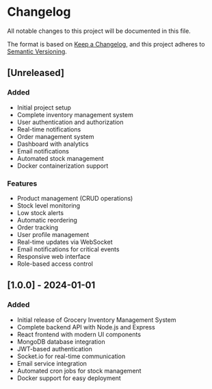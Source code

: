 # Changelog

All notable changes to this project will be documented in this file.

The format is based on [Keep a Changelog](https://keepachangelog.com/en/1.0.0/),
and this project adheres to [Semantic Versioning](https://semver.org/spec/v2.0.0.html).

## [Unreleased]

### Added
- Initial project setup
- Complete inventory management system
- User authentication and authorization
- Real-time notifications
- Order management system
- Dashboard with analytics
- Email notifications
- Automated stock management
- Docker containerization support

### Features
- Product management (CRUD operations)
- Stock level monitoring
- Low stock alerts
- Automatic reordering
- Order tracking
- User profile management
- Real-time updates via WebSocket
- Email notifications for critical events
- Responsive web interface
- Role-based access control

## [1.0.0] - 2024-01-01

### Added
- Initial release of Grocery Inventory Management System
- Complete backend API with Node.js and Express
- React frontend with modern UI components
- MongoDB database integration
- JWT-based authentication
- Socket.io for real-time communication
- Email service integration
- Automated cron jobs for stock management
- Docker support for easy deployment
